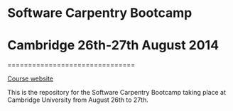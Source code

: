 Software Carpentry Bootcamp 
============================

Cambridge 26th-27th August 2014
===============================
===============================

[Course website](http://rbeagrie.github.io/2014-08-26-cam/)

This is the repository for the Software Carpentry
Bootcamp taking place at Cambridge University
from August 26th to 27th.



